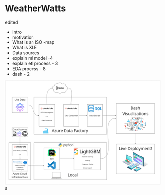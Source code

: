 # WeatherWatts

edited

- intro
- motivation
- What is an ISO -map
- What is XLE
- Data sources
- explain ml model -4
- explain etl process - 3
- EDA process - 8
- dash - 2

![test](/Images/FinalPipeline.png)
s
